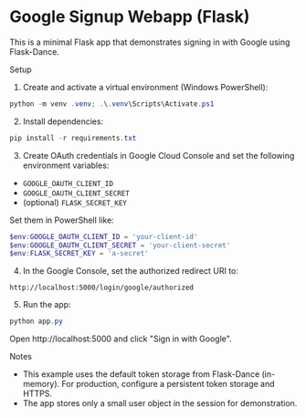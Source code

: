 # Google Signup Webapp (Flask)

This is a minimal Flask app that demonstrates signing in with Google using Flask-Dance.

Setup

1. Create and activate a virtual environment (Windows PowerShell):

```powershell
python -m venv .venv; .\.venv\Scripts\Activate.ps1
```

2. Install dependencies:

```powershell
pip install -r requirements.txt
```

3. Create OAuth credentials in Google Cloud Console and set the following environment variables:

- `GOOGLE_OAUTH_CLIENT_ID`
- `GOOGLE_OAUTH_CLIENT_SECRET`
- (optional) `FLASK_SECRET_KEY`

Set them in PowerShell like:

```powershell
$env:GOOGLE_OAUTH_CLIENT_ID = 'your-client-id'
$env:GOOGLE_OAUTH_CLIENT_SECRET = 'your-client-secret'
$env:FLASK_SECRET_KEY = 'a-secret'
```

4. In the Google Console, set the authorized redirect URI to:

```
http://localhost:5000/login/google/authorized
```

5. Run the app:

```powershell
python app.py
```

Open http://localhost:5000 and click "Sign in with Google".

Notes

- This example uses the default token storage from Flask-Dance (in-memory). For production, configure a persistent token storage and HTTPS.
- The app stores only a small user object in the session for demonstration.
